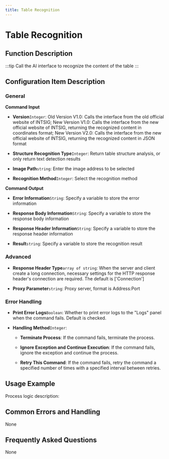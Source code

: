 ```yaml
---
title: Table Recognition
---
```


# Table Recognition

## Function Description

:::tip 
Call the AI interface to recognize the content of the table
:::

## Configuration Item Description

### General

**Command Input**

- **Version**`Integer`: Old Version V1.0: Calls the interface from the old official website of INTSIG; New Version V1.0: Calls the interface from the new official website of INTSIG, returning the recognized content in coordinates format; New Version V2.0: Calls the interface from the new official website of INTSIG, returning the recognized content in JSON format

- **Structure Recognition Type**`Integer`: Return table structure analysis, or only return text detection results

- **Image Path**`string`: Enter the image address to be selected

- **Recognition Method**`Integer`: Select the recognition method


**Command Output**

- **Error Information**`String`: Specify a variable to store the error information

- **Response Body Information**`String`: Specify a variable to store the response body information

- **Response Header Information**`String`: Specify a variable to store the response header information

- **Result**`string`: Specify a variable to store the recognition result

### Advanced

- **Response Header Type**`array of string`: When the server and client create a long connection, necessary settings for the HTTP response header's connection are required. The default is ['Connection']

- **Proxy Parameter**`string`: Proxy server, format is Address:Port


### Error Handling

- **Print Error Logs**`Boolean`: Whether to print error logs to the "Logs" panel when the command fails. Default is checked. 

- **Handling Method**`Integer`:

    - **Terminate Process**: If the command fails, terminate the process.

    - **Ignore Exception and Continue Execution**: If the command fails, ignore the exception and continue the process.

    - **Retry This Command**: If the command fails, retry the command a specified number of times with a specified interval between retries.

## Usage Example

Process logic description:

## Common Errors and Handling

None

## Frequently Asked Questions

None

